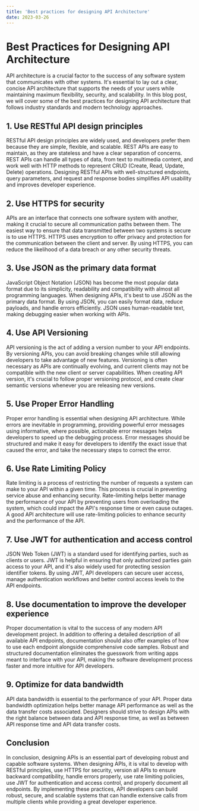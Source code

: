 ```yaml
---
title: 'Best practices for designing API Architecture'
date: 2023-03-26
---
```


# Best Practices for Designing API Architecture

API architecture is a crucial factor to the success of any software system that communicates with other systems. It's essential to lay out a clear, concise API architecture that supports the needs of your users while maintaining maximum flexibility, security, and scalability. In this blog post, we will cover some of the best practices for designing API architecture that follows industry standards and modern technology approaches.

## 1. Use RESTful API design principles

RESTful API design principles are widely used, and developers prefer them because they are simple, flexible, and scalable. REST APIs are easy to maintain, as they are stateless and have a clear separation of concerns. REST APIs can handle all types of data, from text to multimedia content, and work well with HTTP methods to represent CRUD (Create, Read, Update, Delete) operations. Designing RESTful APIs with well-structured endpoints, query parameters, and request and response bodies simplifies API usability and improves developer experience.

## 2. Use HTTPS for security

APIs are an interface that connects one software system with another, making it crucial to secure all communication paths between them. The easiest way to ensure that data transmitted between two systems is secure is to use HTTPS. HTTPS uses encryption to offer privacy and protection for the communication between the client and server. By using HTTPS, you can reduce the likelihood of a data breach or any other security threats.

## 3. Use JSON as the primary data format

JavaScript Object Notation (JSON) has become the most popular data format due to its simplicity, readability and compatibility with almost all programming languages. When designing APIs, it's best to use JSON as the primary data format. By using JSON, you can easily format data, reduce payloads, and handle errors efficiently. JSON uses human-readable text, making debugging easier when working with APIs.

## 4. Use API Versioning

API versioning is the act of adding a version number to your API endpoints. By versioning APIs, you can avoid breaking changes while still allowing developers to take advantage of new features. Versioning is often necessary as APIs are continually evolving, and current clients may not be compatible with the new client or server capabilities. When creating API version, it's crucial to follow proper versioning protocol, and  create clear semantic versions whenever you are releasing new versions.

## 5. Use Proper Error Handling

Proper error handling is essential when designing API architecture. While errors are inevitable in programming, providing powerful error messages using informative, where possible, actionable error messages helps developers to speed up the debugging process. Error messages should be structured and make it easy for developers to identify the exact issue that caused the error, and take the necessary steps to correct the error.

## 6. Use Rate Limiting Policy

Rate limiting is a process of restricting the number of requests a system can make to your API within a given time. This process is crucial in preventing service abuse and enhancing security. Rate-limiting helps better manage the performance of your API by preventing users from overloading the system, which could impact the API's response time or even cause outages. A good API architecture will use rate-limiting policies to enhance security and the performance of the API.

## 7. Use JWT for authentication and access control

JSON Web Token (JWT) is a standard used for identifying parties, such as clients or users. JWT is helpful in ensuring that only authorized parties gain access to your API, and it's also widely used for protecting session identifier tokens. By using JWT, API developers can secure user access, manage authentication workflows and better control access levels to the API endpoints.

## 8. Use documentation to improve the developer experience

Proper documentation is vital to the success of any modern API development project. In addition to offering a detailed description of all available API endpoints, documentation should also offer examples of how to use each endpoint alongside comprehensive code samples. Robust and structured documentation eliminates the guesswork from writing apps meant to interface with your API, making the software development process faster and more intuitive for API developers.

## 9. Optimize for data bandwidth

API data bandwidth is essential to the performance of your API. Proper data bandwidth optimization helps better manage API performance as well as the data transfer costs associated. Designers should strive to design APIs with the right balance between data and API response time, as well as between API response time and API data transfer costs.

## Conclusion

In conclusion, designing APIs is an essential part of developing robust and capable software systems. When designing APIs, it is vital to develop with RESTful principles, use HTTPS for security, version all APIs to ensure backward compatibility, handle errors properly, use rate limiting policies, use JWT for authentication and access control, and properly document all endpoints. By implementing these practices, API developers can build robust, secure, and scalable systems that can handle extensive calls from multiple clients while providing a great developer experience.

